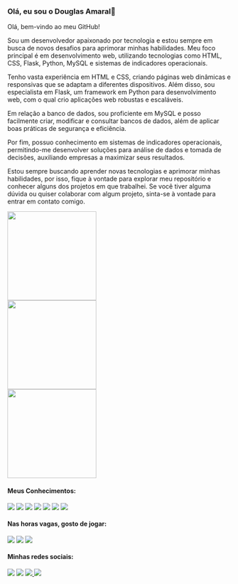 ### Olá, eu sou o Douglas Amaral👋

Olá, bem-vindo ao meu GitHub!

Sou um desenvolvedor apaixonado por tecnologia e estou sempre em busca de novos desafios para aprimorar minhas habilidades. Meu foco principal é em desenvolvimento web, utilizando tecnologias como HTML, CSS, Flask, Python, MySQL e sistemas de indicadores operacionais.

Tenho vasta experiência em HTML e CSS, criando páginas web dinâmicas e responsivas que se adaptam a diferentes dispositivos. Além disso, sou especialista em Flask, um framework em Python para desenvolvimento web, com o qual crio aplicações web robustas e escaláveis.

Em relação a banco de dados, sou proficiente em MySQL e posso facilmente criar, modificar e consultar bancos de dados, além de aplicar boas práticas de segurança e eficiência.

Por fim, possuo conhecimento em sistemas de indicadores operacionais, permitindo-me desenvolver soluções para análise de dados e tomada de decisões, auxiliando empresas a maximizar seus resultados.

Estou sempre buscando aprender novas tecnologias e aprimorar minhas habilidades, por isso, fique à vontade para explorar meu repositório e conhecer alguns dos projetos em que trabalhei. Se você tiver alguma dúvida ou quiser colaborar com algum projeto, sinta-se à vontade para entrar em contato comigo.

<div>
  <a href="https://github.com/Douglaxz">
    <img height="200em" src="https://github-readme-stats.vercel.app/api/top-langs/?username=Douglaxz&theme=dark&layout=compact" />
  </a>                                                                                                                          
</div>
<div>
  <a href="https://github.com/Douglaxz">
    <img height="200em" src="https://github-readme-stats.vercel.app/api?username=Douglaxz&show_icons=true&theme=dark" />
  </a>                                                                                                                          
</div>
<div>
  <a href="https://github.com/Douglaxz">
    <img height="200em" src="https://streak-stats.demolab.com/?user=Douglaxz&theme=dark" />
  </a>                                                                                                                          
</div>

#### Meus Conhecimentos:
<img src="https://img.shields.io/badge/HTML5-E34F26?style=for-the-badge&logo=html5&logoColor=white" /> <img src="https://img.shields.io/badge/CSS3-1572B6?style=for-the-badge&logo=css3&logoColor=white" /> <img src="https://img.shields.io/badge/Python-3776AB?style=for-the-badge&logo=python&logoColor=white" /> <img src="https://img.shields.io/badge/Bootstrap-563D7C?style=for-the-badge&logo=bootstrap&logoColor=white" /> <img src="https://img.shields.io/badge/Flask-000000?style=for-the-badge&logo=flask&logoColor=white" /> <img src="https://img.shields.io/badge/MySQL-00000F?style=for-the-badge&logo=mysql&logoColor=white" /> <img src="https://img.shields.io/badge/Microsoft_Office-D83B01?style=for-the-badge&logo=microsoft-office&logoColor=white" />

#### Nas horas vagas, gosto de jogar:
<img src="https://img.shields.io/badge/PlayStation-003791?style=for-the-badge&logo=playstation&logoColor=white" /> <img src="https://img.shields.io/badge/Xbox-107C10?style=for-the-badge&logo=xbox&logoColor=white" /> <img src="https://img.shields.io/badge/Nintendo_Switch-E60012?style=for-the-badge&logo=nintendo-switch&logoColor=white" />
#### Minhas redes sociais:
<a target="_blank" href="https://www.facebook.com/douglas.amaral2306"><img src="https://img.shields.io/badge/Facebook-1877F2?style=for-the-badge&logo=facebook&logoColor=white" /></a>
<a target="_blank" href="https://www.instagram.com/douglaxz/"><img src="https://img.shields.io/badge/Instagram-E4405F?style=for-the-badge&logo=instagram&logoColor=white" /></a> 
<a target="_blank" href="https://twitter.com/douglaxz"><img src="https://img.shields.io/badge/Twitter-1DA1F2?style=for-the-badge&logo=twitter&logoColor=white" /> </a>
<a target="_blank" href="https://www.linkedin.com/in/douglas-amaral-8a517227/"><img src="https://img.shields.io/badge/LinkedIn-0077B5?style=for-the-badge&logo=linkedin&logoColor=white" />
